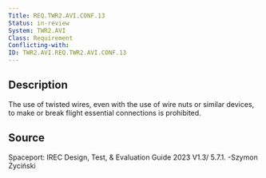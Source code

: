 ```yaml
---
Title: REQ.TWR2.AVI.CONF.13
Status: in-review
System: TWR2.AVI
Class: Requirement
Conflicting-with: 
ID: TWR2.AVI.REQ.TWR2.AVI.CONF.13
---
```


## Description

The use of twisted wires, even with the use of wire nuts or similar devices, to make
or break flight essential connections is prohibited. 

## Source

Spaceport: IREC Design, Test, & Evaluation Guide 2023 V1.3/ 5.7.1. -Szymon Życiński

